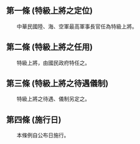 第一條 (特級上將之定位)
-----------------------
　　中華民國陸、海、空軍最高軍事長官任為特級上將。  


第二條 (特級上將之任用)
-----------------------
　　特級上將，由國民政府特任之。  


第三條 (特級上將之待遇儀制)
---------------------------
　　特級上將之待遇、儀制另定之。  


第四條 (施行日)
---------------
　　本條例自公布日施行。